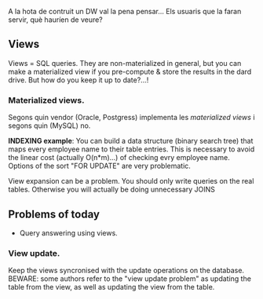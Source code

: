 A la hota de contruit un DW val la pena pensar... Els usuaris que la faran servir, què hauríen de veure?

## Views
Views = SQL queries. They are non-materialized in general, but you can make a materialized view if you pre-compute & store the results in the dard drive. But how do you keep it up to date?...!

### Materialized views.
Segons quin vendor (Oracle, Postgress) implementa les *materialized views* i segons quin (MySQL) no.

**INDEXING example**: You can build a data structure (binary search tree) that maps every employee name to their table entries. This is necessary to avoid the linear cost (actually O(n*m)...) of checking evry employee name.
Options of the sort "FOR UPDATE" are very problematic. 

View expansion can be a problem. You should only write queries on the real tables. Otherwise you will actually be doing unnecessary JOINS



## Problems of today
 - Query answering using views.


### View update.
Keep the views syncronised with the update operations on the database.
BEWARE: some authors refer to the "view update problem" as updating the table from the view, as well as updating the view from the table.

